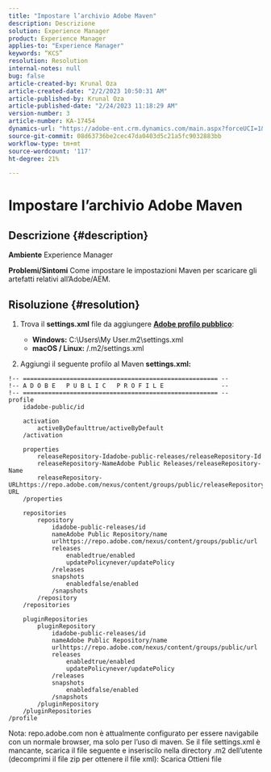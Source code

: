 ```yaml
---
title: "Impostare l’archivio Adobe Maven"
description: Descrizione
solution: Experience Manager
product: Experience Manager
applies-to: "Experience Manager"
keywords: “KCS”
resolution: Resolution
internal-notes: null
bug: false
article-created-by: Krunal Oza
article-created-date: "2/2/2023 10:50:31 AM"
article-published-by: Krunal Oza
article-published-date: "2/24/2023 11:18:29 AM"
version-number: 3
article-number: KA-17454
dynamics-url: "https://adobe-ent.crm.dynamics.com/main.aspx?forceUCI=1&pagetype=entityrecord&etn=knowledgearticle&id=7cfbff68-e7a2-ed11-aad1-6045bd006149"
source-git-commit: 08d63736be2cec47da0403d5c21a5fc9032883bb
workflow-type: tm+mt
source-wordcount: '117'
ht-degree: 21%

---
```


# Impostare l’archivio Adobe Maven

## Descrizione {#description}

<b>Ambiente</b>
Experience Manager


<b>Problemi/Sintomi</b>
Come impostare le impostazioni Maven per scaricare gli artefatti relativi all’Adobe/AEM.


## Risoluzione {#resolution}


1. Trova il <b>settings.xml</b> file da aggiungere <b>[Adobe profilo pubblico](https://repo.adobe.com/)</b>:

   - <b>Windows:</b> C:\Users\My User\.m2\settings.xml
   - <b>macOS / Linux:</b> /.m2/settings.xml
2. Aggiungi il seguente profilo al Maven <b>settings.xml:</b>



```
!-- ====================================================== --
!-- A D O B E   P U B L I C   P R O F I L E                --
!-- ====================================================== --
profile
    idadobe-public/id

    activation
        activeByDefaulttrue/activeByDefault
    /activation

    properties
        releaseRepository-Idadobe-public-releases/releaseRepository-Id
        releaseRepository-NameAdobe Public Releases/releaseRepository-Name
        releaseRepository-URLhttps://repo.adobe.com/nexus/content/groups/public/releaseRepository-URL
    /properties

    repositories
        repository
            idadobe-public-releases/id
            nameAdobe Public Repository/name
            urlhttps://repo.adobe.com/nexus/content/groups/public/url
            releases
                enabledtrue/enabled
                updatePolicynever/updatePolicy
            /releases
            snapshots
                enabledfalse/enabled
            /snapshots
        /repository
    /repositories

    pluginRepositories
        pluginRepository
            idadobe-public-releases/id
            nameAdobe Public Repository/name
            urlhttps://repo.adobe.com/nexus/content/groups/public/url
            releases
                enabledtrue/enabled
                updatePolicynever/updatePolicy
            /releases
            snapshots
                enabledfalse/enabled
            /snapshots
        /pluginRepository
    /pluginRepositories
/profile
```


Nota: repo.adobe.com non è attualmente configurato per essere navigabile con un normale browser, ma solo per l’uso di maven. Se il file settings.xml è mancante, scarica il file seguente e inseriscilo nella directory .m2 dell’utente (decomprimi il file zip per ottenere il file xml): Scarica Ottieni file
